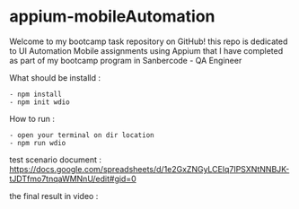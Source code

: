 # appium-mobileAutomation
Welcome to my bootcamp task repository on GitHub! this repo is dedicated to UI Automation Mobile assignments using Appium that I have completed as part of my bootcamp program in Sanbercode - QA Engineer

What should be installd : 
```
- npm install
- npm init wdio
```

How to run :
```
- open your terminal on dir location
- npm run wdio
```

test scenario document : https://docs.google.com/spreadsheets/d/1e2GxZNGyLCElq7IPSXNtNNBJK-tJDTfmo7tnqaWMNnU/edit#gid=0

the final result in video : 

